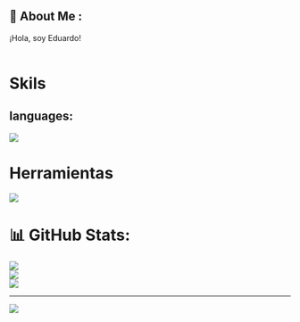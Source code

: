 ## 🌱 About Me :
¡Hola, soy Eduardo!<br><br>

# Skils
## languages:
<div>
  <img src="https://skillicons.dev/icons?i=bash,java,py,rust,c&perline=6" />
</div>


# Herramientas
<div>
  <img src="https://skillicons.dev/icons?i=mysql,postgres,git&perline=5" />
</div>

# 📊 GitHub Stats:
![](https://github-readme-stats.vercel.app/api?username=Eduardo0427&theme=blueberry&hide_border=false&include_all_commits=false&count_private=false)<br/>
![](https://github-readme-streak-stats.herokuapp.com/?user=Eduardo0427&theme=blueberry&hide_border=false)<br/>
![](https://github-readme-stats.vercel.app/api/top-langs/?username=Eduardo0427&theme=blueberry&hide_border=false&include_all_commits=false&count_private=false&layout=compact)

---
[![](https://visitcount.itsvg.in/api?id=Eduardo0427&icon=0&color=0)](https://visitcount.itsvg.in)

